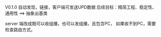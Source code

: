 V0.1.0
  自动发现，链接，客户端可发送UPD数据
  后续目标：精简工程、稳定性、通用性 ==> 抽象出基类

server 端改成既可以收组播，也可以发组播，且包含PC，
如果收不到PC，需要检查路由方式。
